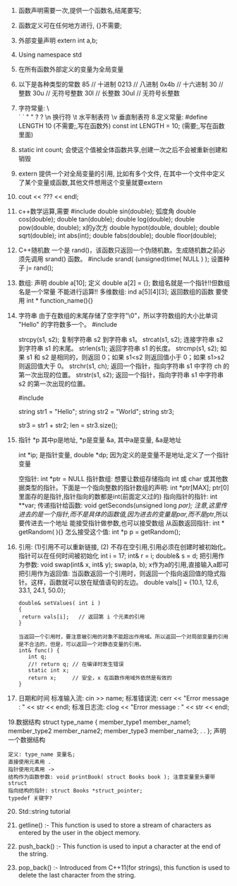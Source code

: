 1. 函数声明需要一次,提供一个函数名,结尾要写;
2. 函数定义可在任何地方进行, {}不需要;
3. 外部变量声明 extern int a,b;
4. Using namespace std
5. 在所有函数外部定义的变量为全局变量
6. 以下是各种类型的常数
	85         // 十进制
	0213       // 八进制 
	0x4b       // 十六进制 
	30         // 整数 
	30u        // 无符号整数 
	30l        // 长整数 
	30ul       // 无符号长整数
7. 字符常量:
	\\   \
	\`   `
	\"   "
	\?  ?
	\n  换行符
	\t 水平制表符
	\v 垂直制表符
8.定义常量: #define LENGTH 10 (不需要;,写在函数外)
		const int  LENGTH = 10; (需要;,写在函数里面)
9. static int count; 会使这个值被全体函数共享,创建一次之后不会被重新创建和销毁
10. extern 提供一个对全局变量的引用, 比如有多个文件, 在其中一个文件中定义了某个变量或函数,其他文件想用这个变量就要extern

11. cout << ??? << endl;

12. c++数学运算,需要 #include<cmath>
	double sin(double); 弧度角
	double cos(double);
	double tan(double);
	double log(double);
	double pow(double, double); x的y次方
	double hypot(double, double);
	double sqrt(double);
	int abs(int);
	double fabs(double);
	double floor(double);

13. C++随机数
	一个是 rand()，该函数只返回一个伪随机数。生成随机数之前必须先调用 srand() 函数。
	#include <cstdlib>
	srand( (unsigned)time( NULL ) ); 设置种子
	j= rand();
	
14. 数组:
	声明 double a[10];
	定义 double a[2] = {};
    数组名就是一个指针!!但数组名是一个常量 不能进行运算!!
    多维数组: ind a[5][4][3];
    返回数组的函数 要使用 int * function_name(){}

15. 字符串
	由于在数组的末尾存储了空字符"\0"，所以字符数组的大小比单词 "Hello" 的字符数多一个。
	#include <cstring>

	strcpy(s1, s2); 复制字符串 s2 到字符串 s1。
	strcat(s1, s2); 连接字符串 s2 到字符串 s1 的末尾。
	strlen(s1); 返回字符串 s1 的长度。
	strcmp(s1, s2); 如果 s1 和 s2 是相同的，则返回 0；如果 s1<s2 则返回值小于 0；如果 s1>s2 则返回值大于 0。
	strchr(s1, ch); 返回一个指针，指向字符串 s1 中字符 ch 的第一次出现的位置。
	strstr(s1, s2);	返回一个指针，指向字符串 s1 中字符串 s2 的第一次出现的位置。

	#include <string>

	string str1 = "Hello";
   	string str2 = "World";
   	string str3;

	str3 = str1 + str2;
	len = str3.size();

16. 指针
	*p 其中p是地址, *p是变量
	&a, 其中a是变量, &a是地址

	int *ip;  是指针变量,
	double *dp;  因为定义的是变量不是地址,定义了一个指针变量

	空指针: int *ptr = NULL
	指针数组: 想要让数组存储指向 int 或 char 或其他数据类型的指针。下面是一个指向整数的指针数组的声明:
		int *ptr[MAX]; ptr[0]里面存的是指针,指针指向的数都是int(前面定义过的)
	指向指针的指针:
		int **var; 
	传递指针给函数:
		void getSeconds(unsigned long *par); 注意,这里传进去的是一个指针,而不是具体的函数值,因为进去的变量是par,而不是*ptr,所以要传进去一个地址
		能接受指针做参数,也可以接受数组
	从函数返回指针:
		int * getRandom( ){}
		怎么接受这个值:
		int *p
		p = getRandom();

17. 引用: (1)引用不可以重新链接, (2) 不存在空引用,引用必须在创建时被初始化。指针可以在任何时间被初始化
	int i = 17;
	int&  r = i;
	double& s = d;
	把引用作为参数:
		void swap(int& x, int& y);
		swap(a, b); x作为a的引用,直接输入a即可
	把引用作为返回值:
		当函数返回一个引用时，则返回一个指向返回值的隐式指针。这样，函数就可以放在赋值语句的左边。
		double vals[] = {10.1, 12.6, 33.1, 24.1, 50.0};
 
		double& setValues( int i )
		{
 		 return vals[i];   // 返回第 i 个元素的引用
		}
		
		当返回一个引用时，要注意被引用的对象不能超出作用域。所以返回一个对局部变量的引用是不合法的，但是，可以返回一个对静态变量的引用。
		int& func() {
		   int q;
		   //! return q; // 在编译时发生错误
		   static int x;
		   return x;     // 安全，x 在函数作用域外依然是有效的
		}
18. 日期和时间
	标准输入流:
		cin >> name;
	标准错误流:
		cerr << "Error message : " << str << endl;
	标准日志流:
		clog << "Error message : " << str << endl;

19.数据结构
	struct type_name {
	member_type1 member_name1;
	member_type2 member_name2;
	member_type3 member_name3;
	.
	.
	}; 声明一个数据结构
	
	定义: type_name 变量名;
	直接使用元素用 .
	指针使用元素用 ->
	结构作为函数参数: void printBook( struct Books book ); 注意变量里头要带struct
	指向结构的指针: struct Books *struct_pointer;
	typedef 关键字?

20. Std::string tutorial

1. getline() :- This function is used to store a stream of characters as entered by the user in the object memory.

2. push_back() :- This function is used to input a character at the end of the string.

3. pop_back() :- Introduced from C++11(for strings), this function is used to delete the last character from the string.
	
	
	


	